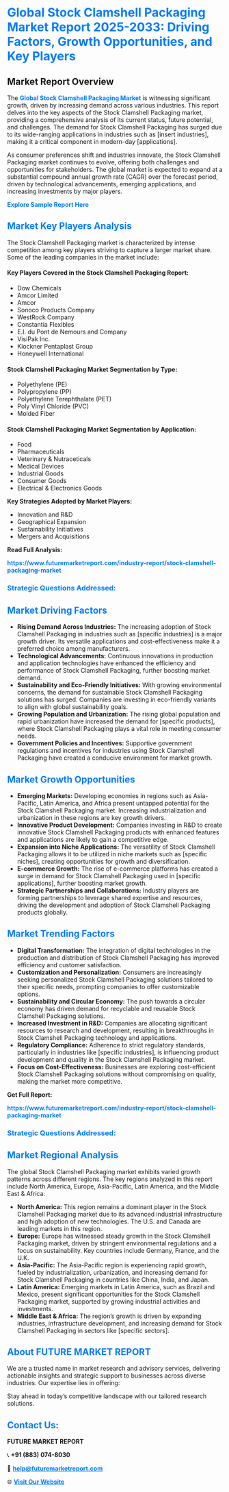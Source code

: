 <h1 style="color: #007BFF;">Global Stock Clamshell Packaging Market Report 2025-2033: Driving Factors, Growth Opportunities, and Key Players</h1>

<section id="overview">
<h2>Market Report Overview</h2>
<p>The <a href="https://www.futuremarketreport.com/industry-report/stock-clamshell-packaging-market" style="color: #007BFF; text-decoration: none;"><strong>Global Stock Clamshell Packaging Market</strong></a> is witnessing significant growth, driven by increasing demand across various industries. This report delves into the key aspects of the Stock Clamshell Packaging market, providing a comprehensive analysis of its current status, future potential, and challenges. The demand for Stock Clamshell Packaging has surged due to its wide-ranging applications in industries such as [insert industries], making it a critical component in modern-day [applications].</p>
<p>As consumer preferences shift and industries innovate, the Stock Clamshell Packaging market continues to evolve, offering both challenges and opportunities for stakeholders. The global market is expected to expand at a substantial compound annual growth rate (CAGR) over the forecast period, driven by technological advancements, emerging applications, and increasing investments by major players.</p>
</section>

<section id="overview">
<p><a href="https://www.futuremarketreport.com/request-sample/reportId=58249" style="color: #007BFF; text-decoration: none;"><strong>Explore Sample Report Here</strong></a></p>
</section>

<section id="key-players">
<h2 style="color: #007BFF;">Market Key Players Analysis</h2>
<p>The Stock Clamshell Packaging market is characterized by intense competition among key players striving to capture a larger market share. Some of the leading companies in the market include:</p>
<h4>Key Players Covered in the Stock Clamshell Packaging Report:</h4>
<ul><li>Dow Chemicals</li><li>Amcor Limited</li><li>Amcor</li><li>Sonoco Products Company</li><li>WestRock Company</li><li>Constantia Flexibles</li><li>E.I. du Pont de Nemours and Company</li><li>VisiPak Inc.</li><li>Klockner Pentaplast Group</li><li>Honeywell International</li></ul>
<h4>Stock Clamshell Packaging Market Segmentation by Type:</h4>
<ul><li>Polyethylene (PE)</li><li>Polypropylene (PP)</li><li>Polyethylene Terephthalate (PET)</li><li>Poly Vinyl Chloride (PVC)</li><li>Molded Fiber</li></ul>

<h4>Stock Clamshell Packaging Market Segmentation by Application:</h4>
<ul><li>Food</li><li>Pharmaceuticals</li><li>Veterinary &amp; Nutraceticals</li><li>Medical Devices</li><li>Industrial Goods</li><li>Consumer Goods</li><li>Electrical &amp; Electronics Goods</li></ul>
<p><strong>Key Strategies Adopted by Market Players:</strong></p>
<ul>
<li>Innovation and R&D</li>
<li>Geographical Expansion</li>
<li>Sustainability Initiatives</li>
<li>Mergers and Acquisitions</li>
</ul>
</section>

<section>
<p><strong>Read Full Analysis: </strong></p><a href="https://www.futuremarketreport.com/industry-report/stock-clamshell-packaging-market" style="color: #007BFF; text-decoration: none;"><strong>https://www.futuremarketreport.com/industry-report/stock-clamshell-packaging-market</strong></a>
<h3 style="color: #007BFF;">Strategic Questions Addressed:</h3>
</section>

<section id="driving-factors">
<h2 style="color: #007BFF;">Market Driving Factors</h2>
<ul>
<li><strong>Rising Demand Across Industries:</strong> The increasing adoption of Stock Clamshell Packaging in industries such as [specific industries] is a major growth driver. Its versatile applications and cost-effectiveness make it a preferred choice among manufacturers.</li>
<li><strong>Technological Advancements:</strong> Continuous innovations in production and application technologies have enhanced the efficiency and performance of Stock Clamshell Packaging, further boosting market demand.</li>
<li><strong>Sustainability and Eco-Friendly Initiatives:</strong> With growing environmental concerns, the demand for sustainable Stock Clamshell Packaging solutions has surged. Companies are investing in eco-friendly variants to align with global sustainability goals.</li>
<li><strong>Growing Population and Urbanization:</strong> The rising global population and rapid urbanization have increased the demand for [specific products], where Stock Clamshell Packaging plays a vital role in meeting consumer needs.</li>
<li><strong>Government Policies and Incentives:</strong> Supportive government regulations and incentives for industries using Stock Clamshell Packaging have created a conducive environment for market growth.</li>
</ul>
</section>

<section id="growth-opportunities">
<h2 style="color: #007BFF;">Market Growth Opportunities</h2>
<ul>
<li><strong>Emerging Markets:</strong> Developing economies in regions such as Asia-Pacific, Latin America, and Africa present untapped potential for the Stock Clamshell Packaging market. Increasing industrialization and urbanization in these regions are key growth drivers.</li>
<li><strong>Innovative Product Development:</strong> Companies investing in R&D to create innovative Stock Clamshell Packaging products with enhanced features and applications are likely to gain a competitive edge.</li>
<li><strong>Expansion into Niche Applications:</strong> The versatility of Stock Clamshell Packaging allows it to be utilized in niche markets such as [specific niches], creating opportunities for growth and diversification.</li>
<li><strong>E-commerce Growth:</strong> The rise of e-commerce platforms has created a surge in demand for Stock Clamshell Packaging used in [specific applications], further boosting market growth.</li>
<li><strong>Strategic Partnerships and Collaborations:</strong> Industry players are forming partnerships to leverage shared expertise and resources, driving the development and adoption of Stock Clamshell Packaging products globally.</li>
</ul>
</section>

<section id="trending-factors">
<h2 style="color: #007BFF;">Market Trending Factors</h2>
<ul>
<li><strong>Digital Transformation:</strong> The integration of digital technologies in the production and distribution of Stock Clamshell Packaging has improved efficiency and customer satisfaction.</li>
<li><strong>Customization and Personalization:</strong> Consumers are increasingly seeking personalized Stock Clamshell Packaging solutions tailored to their specific needs, prompting companies to offer customizable options.</li>
<li><strong>Sustainability and Circular Economy:</strong> The push towards a circular economy has driven demand for recyclable and reusable Stock Clamshell Packaging solutions.</li>
<li><strong>Increased Investment in R&D:</strong> Companies are allocating significant resources to research and development, resulting in breakthroughs in Stock Clamshell Packaging technology and applications.</li>
<li><strong>Regulatory Compliance:</strong> Adherence to strict regulatory standards, particularly in industries like [specific industries], is influencing product development and quality in the Stock Clamshell Packaging market.</li>
<li><strong>Focus on Cost-Effectiveness:</strong> Businesses are exploring cost-efficient Stock Clamshell Packaging solutions without compromising on quality, making the market more competitive.</li>
</ul>
</section>

<section>
<p><strong>Get Full Report: </strong></p><a href="https://www.futuremarketreport.com/industry-report/stock-clamshell-packaging-market" style="color: #007BFF; text-decoration: none;"><strong>https://www.futuremarketreport.com/industry-report/stock-clamshell-packaging-market</strong></a>
<h3 style="color: #007BFF;">Strategic Questions Addressed:</h3>
</section>


<section id="regional-analysis">
<h2 style="color: #007BFF;">Market Regional Analysis</h2>
<p>The global Stock Clamshell Packaging market exhibits varied growth patterns across different regions. The key regions analyzed in this report include North America, Europe, Asia-Pacific, Latin America, and the Middle East & Africa:</p>
<ul>
<li><strong>North America:</strong> This region remains a dominant player in the Stock Clamshell Packaging market due to its advanced industrial infrastructure and high adoption of new technologies. The U.S. and Canada are leading markets in this region.</li>
<li><strong>Europe:</strong> Europe has witnessed steady growth in the Stock Clamshell Packaging market, driven by stringent environmental regulations and a focus on sustainability. Key countries include Germany, France, and the U.K.</li>
<li><strong>Asia-Pacific:</strong> The Asia-Pacific region is experiencing rapid growth, fueled by industrialization, urbanization, and increasing demand for Stock Clamshell Packaging in countries like China, India, and Japan.</li>
<li><strong>Latin America:</strong> Emerging markets in Latin America, such as Brazil and Mexico, present significant opportunities for the Stock Clamshell Packaging market, supported by growing industrial activities and investments.</li>
<li><strong>Middle East & Africa:</strong> The region’s growth is driven by expanding industries, infrastructure development, and increasing demand for Stock Clamshell Packaging in sectors like [specific sectors].</li>
</ul>
</section>

<footer>
<h2 style="color: #007BFF;">About FUTURE MARKET REPORT</h2>
<p>We are a trusted name in market research and advisory services, delivering actionable insights and strategic support to businesses across diverse industries. Our expertise lies in offering:</p>

<p>Stay ahead in today’s competitive landscape with our tailored research solutions.</p>

<h2 style="color: #007BFF;">Contact Us:</h2>
<p><strong>FUTURE MARKET REPORT</strong></p>
<p>📞 <strong>+91 (883) 074-8030</strong></p>
<p>📧 <strong><a href="mailto:help@futuremarketreport.com" style="color: #007BFF;">help@futuremarketreport.com</a></strong></p>
<p>🌐 <strong><a href="https://www.futuremarketreport.com/" style="color: #007BFF;">Visit Our Website</a></strong></p>
</footer>